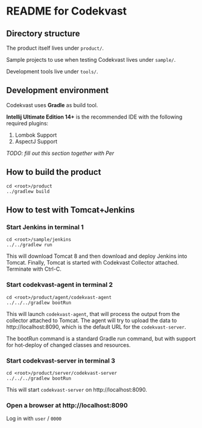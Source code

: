 # README for Codekvast

## Directory structure

The product itself lives under `product/`.

Sample projects to use when testing Codekvast lives under `sample/`.

Development tools live under `tools/`.

## Development environment

Codekvast uses **Gradle** as build tool.

**Intellij Ultimate Edition 14+** is the recommended IDE with the following required plugins:

1. Lombok Support
1. AspectJ Support

_TODO: fill out this section together with Per_

## How to build the product
    cd <root>/product
    ../gradlew build


## How to test with Tomcat+Jenkins

### Start Jenkins in terminal 1

    cd <root>/sample/jenkins
    ../../gradlew run

This will download Tomcat 8 and then download and deploy Jenkins into Tomcat. Finally, Tomcat is started with Codekvast Collector attached.
Terminate with Ctrl-C.

### Start codekvast-agent in terminal 2

    cd <root>/product/agent/codekvast-agent
    ../../../gradlew bootRun

This will launch `codekvast-agent`, that will process the output from the collector attached to Tomcat. The agent will try to upload the
data to http://localhost:8090, which is the default URL for the `codekvast-server`.

The bootRun command is a standard Gradle run command, but with support for hot-deploy of changed classes and resources.

### Start codekvast-server in terminal 3

    cd <root>/product/server/codekvast-server
    ../../../gradlew bootRun

This will start `codekvast-server` on http://localhost:8090.

### Open a browser at http://localhost:8090

Log in with `user` / `0000`

